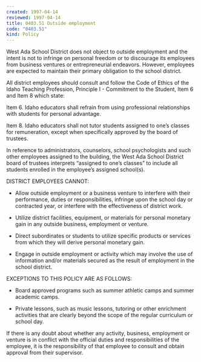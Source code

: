 ```yaml
---
created: 1997-04-14
reviewed: 1997-04-14
title: 0403.51 Outside employment
code: "0403.51"
kind: Policy
---
```


West Ada School District does not object to outside employment and the intent is not to infringe on personal freedom or to discourage its employees from business ventures or entrepreneurial endeavors. However, employees are expected to maintain their primary obligation to the school district.

All district employees should consult and follow the Code of Ethics of the Idaho Teaching Profession, Principle I - Commitment to the Student, Item 6 and Item 8 which state:

Item 6. Idaho educators shall refrain from using professional relationships with students for personal advantage.

Item 8. Idaho educators shall not tutor students assigned to one’s classes for remuneration, except when specifically approved by the board of trustees.

In reference to administrators, counselors, school psychologists and such other employees assigned to the building, the West Ada School District board of trustees interprets “assigned to one’s classes” to include all students enrolled in the employee’s assigned school(s).

DISTRICT EMPLOYEES CANNOT:

- Allow outside employment or a business venture to interfere with their performance, duties or responsibilities, infringe upon the school day or contracted year, or interfere with the effectiveness of district work.

- Utilize district facilities, equipment, or materials for personal monetary gain in any outside business, employment or venture.

- Direct subordinates or students to utilize specific products or services from which they will derive personal monetary gain.

- Engage in outside employment or activity which may involve the use of information and/or materials secured as the result of employment in the school district.

EXCEPTIONS TO THIS POLICY ARE AS FOLLOWS:

- Board approved programs such as summer athletic camps and summer academic camps.

- Private lessons, such as music lessons, tutoring or other enrichment activities that are clearly beyond the scope of the regular curriculum or school day.

If there is any doubt about whether any activity, business, employment or venture is in conflict with the official duties and responsibilities of the employee, it is the responsibility of that employee to consult and obtain approval from their supervisor.

